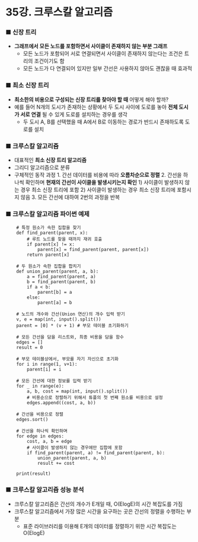 # 35강. 크루스칼 알고리즘

### ■ 신장 트리
- __그래프에서 모든 노드를 포함하면서 사이클이 존재하지 않는 부분 그래프__
    - 모든 노드가 포함되어 서로 연결되면서 사이클이 존재하지 않는다는 조건은 트리의 조건이기도 함
    - 모든 노드가 다 연결되어 있지만 일부 간선은 사용하지 않아도 괜찮을 때 효과적

### ■ 최소 신장 트리
- __최소한의 비용으로 구성되는 신장 트리를 찾아야 할 때__ 어떻게 해야 할까?
- 예를 들어 N개의 도시가 존재하는 상황에서 두 도시 사이에 도로를 놓아 __전체 도시가 서로 연결__ 될 수 있게 도로를 설치하는 경우를 생각
    - 두 도시 A, B를 선택했을 때 A에서 B로 이동하는 경로가 반드시 존재하도록 도로를 설치

### ■ 크루스칼 알고리즘
- 대표적인 __최소 신장 트리 알고리즘__ 
- 그리디 알고리즘으로 분류
- 구체적인 동작 과정
        1. 간선 데이터를 비용에 따라 __오름차순으로 정렬__
        2. 간선을 하나씩 확인하며 __현재의 간선이 사이클을 발생시키는지 확인__
            1) 사이클이 발생하지 않는 경우 최소 신장 트리에 포함
            2) 사이클이 발생하는 경우 최소 신장 트리에 포함시지 않음
        3. 모든 간선에 대하여 2번의 과정을 반복

### ■ 크루스칼 알고리즘 파이썬 예제

        # 특정 원소가 속한 집합을 찾기
        def find_parent(parent, x):
            # 루트 노드를 찾을 때까지 재귀 호출
            if parent[x] != x:
                parent[x] = find_parent(parent, parent[x])
            return parent[x]

        # 두 원소가 속한 집합을 합치기
        def union_parent(parent, a, b):
            a = find_parent(parent, a)
            b = find_parent(parent, b)
            if a < b:
                parent[b] = a
            else:
                parent[a] = b

        # 노드의 개수와 간선(Union 연산)의 개수 입력 받기
        v, e = map(int, input().split())
        parent = [0] * (v + 1) # 부모 테이블 초기화하기

        # 모든 간선을 담을 리스트와, 최종 비용을 담을 함수
        edges = []
        result = 0

        # 부모 테이블상에서, 부모를 자기 자신으로 초기화
        for i in range(1, v+1):
            parent[i] = i

        # 모든 간선에 대한 정보를 입력 받기
        for _ in range(e):
            a, b, cost = map(int, input().split())
            # 비용순으로 정렬하기 위해서 튜플의 첫 번째 원소를 비용으로 설정
            edges.append((cost, a, b))

        # 간선을 비용으로 정렬
        edges.sort()

        # 간선을 하나씩 확인하며
        for edge in edges:
            cost, a, b = edge
            # 사이클이 발생하지 않는 경우에만 집합에 포함
            if find_parent(parent, a) != find_parent(parent, b):
                union_parent(parent, a, b)
                result += cost

        print(result)


### ■ 크루스칼 알고리즘 성능 분석
- 크루스칼 알고리즘은 간선의 개수가 E개일 때, O(ElogE)의 시간 복잡도를 가짐
- 크루스칼 알고리즘에서 가장 많은 시간을 요구하는 곳은 간선의 정렬을 수행하는 부분
    - 표준 라이브러리를 이용해 E개의 데이터를 정렬하기 위한 시간 복잡도는 O(ElogE)